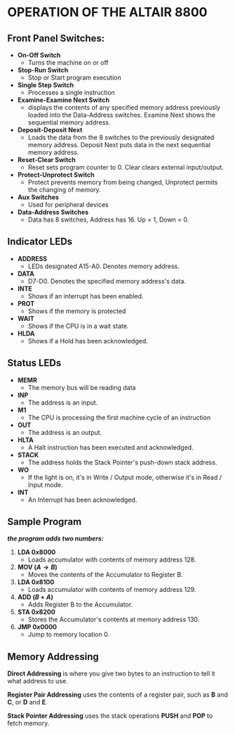 ﻿# OPERATION OF THE ALTAIR 8800

## Front Panel Switches:

- **On-Off Switch**
	- Turns the machine on or off
- **Stop-Run Switch**
	- Stop or Start program execution
- **Single Step Switch**
	- Processes a single instruction
- **Examine-Examine Next Switch**
	- displays the contents of any specified memory address previously loaded into the Data-Address switches. Examine Next shows the sequential memory address.
- **Deposit-Deposit Next**
	- Loads the data from the 8 switches to the previously designated memory address. Deposit Next puts data in the next sequential memory address.
- **Reset-Clear Switch**
	- Reset sets program counter to 0. Clear clears external input/output.
- **Protect-Unprotect Switch**
	- Protect prevents memory from being changed, Unprotect permits the changing of memory.
- **Aux Switches**
	- Used for peripheral devices
- **Data-Address Switches**
	- Data has 8 switches, Address has 16. Up = 1, Down = 0.

## Indicator LEDs
- **ADDRESS**
	- LEDs designated A15-A0. Denotes memory address.
- **DATA**
	-  D7-D0. Denotes the specified memory address's data.
- **INTE**
	- Shows if an interrupt has been enabled.
- **PROT**
	- Shows if the memory is protected
- **WAIT**
	- Shows if the CPU is in a wait state.
- **HLDA**
	- Shows if a Hold has been acknowledged.

## Status LEDs
- **MEMR**
	- The memory bus will be reading data
- **INP**
	- The address is an input.
- **M1**
	- The CPU is processing the first machine cycle of an instruction
- **OUT**
	- The address is an output.
- **HLTA**
	- A Halt instruction has been executed and acknowledged.
- **STACK**
	- The address holds the Stack Pointer's push-down stack address.
- **WO**
	- If the light is on, it's in Write / Output mode, otherwise it's in Read / Input mode. 
- **INT**
	- An Interrupt has been acknowledged.

## Sample Program

***the program adds two numbers:***

1. **LDA $0x8000$**
	- Loads accumulator with contents of memory address 128.
2. **MOV $(A\to B)$**
	- Moves the contents of the Accumulator to Register B.
3. **LDA $0x8100$**
	- Loads accumulator with contents of memory address 129.
4. **ADD $(B+A)$**
	- Adds Register B to the Accumulator.
5. **STA $0x8200$**
	- Stores the Accumulator's contents at memory address 130.
6. **JMP $0x0000$**
	- Jump to memory location 0.

## Memory Addressing

**Direct Addressing** is where you give two bytes to an instruction to tell it what address to use.

**Register Pair Addressing** uses the contents of a register pair, such as **B** and **C**, or **D** and **E**.

**Stack Pointer Addressing** uses the stack operations **PUSH** and **POP** to fetch memory.
